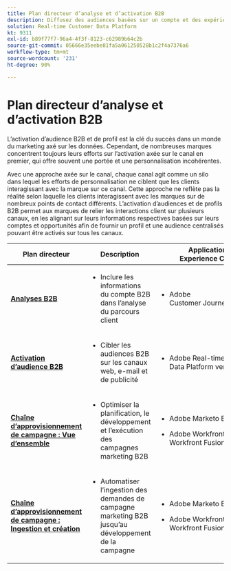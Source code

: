 ```yaml
---
title: Plan directeur d’analyse et d’activation B2B
description: Diffusez des audiences basées sur un compte et des expériences client axées sur le profil avec Real-time Customer Data Platform.
solution: Real-time Customer Data Platform
kt: 9311
exl-id: b89f77f7-96a4-4f3f-8123-c62989b64c2b
source-git-commit: 05666e35eebe81fa5a061250528b1c2f4a7376a6
workflow-type: tm+mt
source-wordcount: '231'
ht-degree: 90%

---
```


# Plan directeur d’analyse et d’activation B2B

L’activation d’audience B2B et de profil est la clé du succès dans un monde du marketing axé sur les données. Cependant, de nombreuses marques concentrent toujours leurs efforts sur l’activation axée sur le canal en premier, qui offre souvent une portée et une personnalisation incohérentes.

Avec une approche axée sur le canal, chaque canal agit comme un silo dans lequel les efforts de personnalisation ne ciblent que les clients interagissant avec la marque sur ce canal. Cette approche ne reflète pas la réalité selon laquelle les clients interagissent avec les marques sur de nombreux points de contact différents. L’activation d’audiences et de profils B2B permet aux marques de relier les interactions client sur plusieurs canaux, en les alignant sur leurs informations respectives basées sur leurs comptes et opportunités afin de fournir un profil et une audience centralisés pouvant être activés sur tous les canaux.

| Plan directeur | Description | Applications Experience Cloud |
|---|---|---|
| **[Analyses B2B](https://experienceleague.adobe.com/docs/analytics-platform/using/cja-usecases/b2b.html?lang=fr)** | <ul><li>Inclure les informations du compte B2B dans l’analyse du parcours client</li></ul> | <ul><li>Adobe Customer Journey Analytics</li></ul> |
| **[Activation d’audience B2B](b2bactivation.md)** | <ul><li>Cibler les audiences B2B sur les canaux web, e-mail et de publicité</li></ul> | <ul><li>Adobe Real-time Customer Data Platform version B2B</li></ul> |
| **[Chaîne d’approvisionnement de campagne : Vue d’ensemble](/help/blueprints/b2b/campaign-supply-chain/overview.md)** | <ul><li>Optimiser la planification, le développement et l’exécution des campagnes marketing B2B</li></ul> | <ul><li>Adobe Marketo Engage</li></ul><ul><li>Adobe Workfront + Workfront Fusion</li></ul> |
| **[Chaîne d’approvisionnement de campagne : Ingestion et création](/help/blueprints/b2b/campaign-supply-chain/intake-and-create.md)** | <ul><li>Automatiser l’ingestion des demandes de campagne marketing B2B jusqu’au développement de la campagne</li></ul> | <ul><li>Adobe Marketo Engage</li></ul><ul><li>Adobe Workfront + Workfront Fusion</li></ul> |
